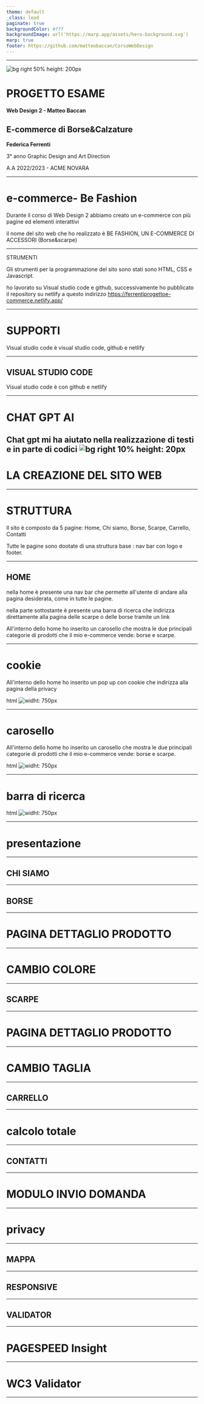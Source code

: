```yaml
---
theme: default
_class: lead
paginate: true
backgroundColor: #fff
backgroundImage: url('https://marp.app/assets/hero-background.svg')
marp: true
footer: https://github.com/matteobaccan/CorsoWebDesign
---
```




---
![bg right 50% height: 200px](befashionlogo%20copia.png)
# PROGETTO ESAME
**Web Design 2 - Matteo Baccan**
## E-commerce di Borse&Calzature

**Federica Ferrenti**

3° anno Graphic Design and Art Direction

A.A 2022/2023 - ACME NOVARA



--- 

# e-commerce- Be Fashion

 Durante il corso di Web Design 2 abbiamo creato un e-commerce con più pagine ed elementi interattivi

il nome del sito web che ho realizzato è BE FASHION, UN E-COMMERCE DI ACCESSORI (Borse&scarpe)

---
STRUMENTI

Gli strumenti per la programmazione del sito sono stati sono HTML, CSS e Javascript.

ho lavorato su Visual studio code e github, successivamente ho pubblicato il repository su netlify a questo indirizzo https://ferrentiprogettoe-commerce.netlify.app/

---
# SUPPORTI

Visual studio code è visual studio code, github e netlify


---
##  VISUAL STUDIO CODE

Visual studio code è con github e netlify



---

# CHAT GPT AI

Chat gpt mi ha aiutato nella realizzazione di testi e in parte di codici
![bg right 10% height: 20px](screen/chatgpt.png)
---

# LA CREAZIONE DEL SITO WEB

---

# STRUTTURA

Il sito è composto da 5 pagine: 
Home, Chi siamo, Borse, Scarpe, Carrello, Contatti

Tutte le pagine sono dootate di una struttura base : nav bar con logo e footer.

---

## HOME

nella home è presente una nav bar che permette all'utente di andare alla pagina desiderata, come in tutte le pagine.

nella parte sottostante è presente una barra di ricerca che indirizza direttamente alla pagina delle scarpe o delle borse tramite un link

All'interno dello home ho inserito un carosello che mostra le due principali categorie di prodotti che il mio e-commerce vende: borse e scarpe.

---

# cookie

All'interno dello home ho inserito un pop up con cookie che indirizza alla pagina della privacy

html
![widht: 750px](screen/cookiehtml.png)

---
# carosello

All'interno dello home ho inserito un carosello che mostra le due principali categorie di prodotti che il mio e-commerce vende: borse e scarpe.

html 
![widht: 750px](screen/carosellohtml.png)

---

# barra di ricerca

html
![widht: 750px](screen/barradiricercahtm.png)

---

# presentazione


---
## CHI SIAMO


---

## BORSE


---
# PAGINA DETTAGLIO PRODOTTO


---

# CAMBIO COLORE


---
## SCARPE


---
# PAGINA DETTAGLIO PRODOTTO


---

# CAMBIO TAGLIA


---
## CARRELLO


---
# calcolo totale


---
## CONTATTI


---
# MODULO INVIO DOMANDA


---

# privacy


---

## MAPPA


---

## RESPONSIVE


---
## VALIDATOR


---
# PAGESPEED Insight


---
# WC3 Validator


---